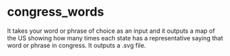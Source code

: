 congress_words
=========

It takes your word or phrase of choice as an input and it outputs a map of the US showing how many times each state has a representative saying that word or phrase in congress. It outputs a .svg file.
